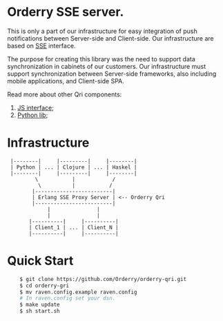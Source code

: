 Orderry SSE server.
===================
This is only a part of our infrastructure for easy integration of push notifications between Server-side and Client-side. Our infrastructure are based on [SSE](http://www.w3.org/TR/eventsource/#abstract) interface.

The purpose for creating this library was the need to support data synchronization in cabinets of our customers. Our infrastructure must support synchronization between Server-side frameworks, also including mobile applications, and Client-side SPA.

Read more about other Qri components:

1. [JS interface](https://github.com/Orderry/qri-js);
2. [Python lib](https://github.com/Orderry/qri-py);

Infrastructure
==============

```
 |--------|     |---------|     |--------|
 | Python | ... | Clojure | ... | Haskel |
 |--------|     |---------|     |--------|
         \           |            /
          \          |           /
        |-------------------------|
        | Erlang SSE Proxy Server | <-- Orderry Qri
        |-------------------------|
             |               |
             |               |
       |----------|     |----------|
       | Client_1 | ... | Client_N |
       |----------|     |----------|
```

Quick Start
==============
```bash
    $ git clone https://github.com/Orderry/orderry-qri.git
    $ cd orderry-gri
    $ mv raven.config.example raven.config
    # In raven.config set your dsn.
    $ make update
    $ sh start.sh
 ```
